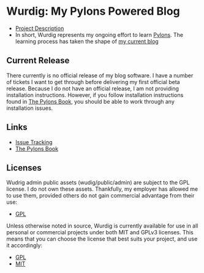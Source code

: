 # Wurdig: My Pylons Powered Blog #

* [Project Description](http://jasonleveille.com/2009/02/graduate-school-independent-study/ "Project Description")
* In short, Wurdig represents my ongoing effort to learn [Pylons](http://pylonshq.com/ "Pylons").  The learning process has taken the shape of [my current blog](http://jasonleveille.com "my current blog")

## Current Release ##

There currently is no official release of my blog software.  I have a number of tickets I want to get through before delivering my first official beta release.  Because I do not have an official release, I am not providing installation instructions.  However, if you follow installation instructions found in [The Pylons Book](http://pylonsbook.com/ "The Pylons Book"), you should be able to work through any installation issues.

## Links ##

* [Issue Tracking](http://leveille.lighthouseapp.com/projects/28382-wurdig/overview "Issue Tracking")
* [The Pylons Book](http://pylonsbook.com/ "The Pylons Book")

## Licenses ##

Wudrig admin public assets (wudig/public/admin) are subject to the GPL license.  I do not own these assets.  Thankfully, my employer has allowed me to use them, provided others do not gain commercial advantage from their use:

* [GPL](http://github.com/leveille/wurdig/blob/master/GPL-LICENSE.txt "GPL")

Unless otherwise noted in source, Wurdig is currently available for use in all personal or commercial projects under both MIT and GPLv3 licenses. This means that you can choose the license that best suits your project, and use it accordingly:

* [GPL](http://github.com/leveille/wurdig/blob/master/GPL-LICENSE.txt "GPL")
* [MIT](http://github.com/leveille/wurdig/blob/master/MIT-LICENSE.txt "MIT")
